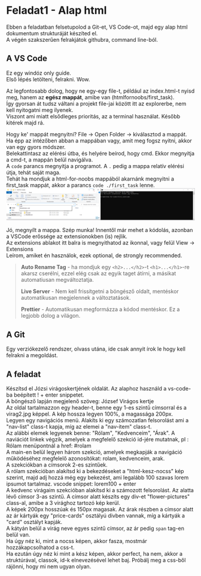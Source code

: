 # Feladat1 - Alap html

Ebben a feladatban felsetupolod a Git-et, VS Code-ot, majd egy alap html dokumentum strukturáját készíted el.  
A végén szakszerűen felrakjátok githubra, command line-ból.

## A VS Code

Ez egy windóz only guide.  
Első lépés letölteni, felrakni. Wow.

Az legfontosabb dolog, hogy ne egy-egy file-t, például az index.html-t nyisd meg, hanem az **egész mappát**, amibe van (htmlfornoobs/first_task).  
Így gyorsan át tudsz váltani a projekt file-jai között itt az explorerbe, nem kell nyitogatni meg ilyenek.  
Viszont ami miatt elsődleges prioritás, az a terminal használat. Később kitérek majd rá.

Hogy ke' mappát megnyitni? File -> Open Folder -> kiválasztod a mappát.  
Ha épp az intézőben abban a mappában vagy, amit meg fogsz nyitni, akkor van egy gyors módszer.  
Belekattintasz az elérési útba, és helyére beírod, hogy cmd. Ekkor megnyitja a cmd-t, a mappán belül navigálva.  
A `code` parancs megnyitja a programot. A `.` pedig a mappa relatív elérési útja, tehát saját maga.  
Tehát ha mondjuk a html-for-noobs mappából akarnánk megnyitni a first_task mappát, akkor a parancs `code ./first_task` lenne.  
![Hogyan kell megcsinálni kép](../feladat_kepek/vscode.png)

Jó, megnyílt a mappa. Szép munka! Innentől már mehet a kódolás, azonban a VSCode erőssége az extensionokben (is) rejlik.  
Az extensions ablakot itt balra is megnyithatod az ikonnal, vagy felül View -> Extensions  
Leírom, amiket én használok, ezek optional, de strongly recommended.

> **Auto Rename Tag** - ha mondjuk egy `<h2>...</h2>`-t `<h1>...</h1>`-re akarsz cserélni, ezzel elég csak az egyik taget átírni, a másikat automatiusan megváltoztatja.
>
> **Live Server** - Nem kell frissítgetni a böngésző oldalt, mentéskor automatikusan megjelennek a változtatások.
>
> **Prettier** - Automatikusan megformázza a kódod mentéskor. Ez a legjobb dolog a világon.

## A Git

Egy verziókezelő rendszer, olvass utána, ide csak annyit írok le hogy kell felrakni a megoldást.

## A feladat

Készítsd el Józsi virágoskertjének oldalát. Az alaphoz használd a vs-code-ba beépített ! + enter snippetet.  
A böngésző lapján megjelenő szöveg: József Virágos kertje  
Az oldal tartalmazzon egy header-t, benne egy 1-es szintű címsorral és a virag2.jpg képpel. A kép hossza legyen 100%, a magassága 200px.  
Legyen egy navigációs menü. Alakíts ki egy számozatlan felsorolást ami a "nav-list" class-t kapja, míg az elemei a "nav-item" class-t.  
Az alábbi elemek legyenek benne: "Rólam", "Kedvenceim", "Árak". A naviációt linkek végzik, amelyek a megfelelő szekció id-jére mutatnak, pl : Rólam menüpontnál a href: #rolam  
A main-en belül legyen három szekció, amelyek megkapják a navigáció működéséhez megfelelő azonosítókat: rolam, kedvenceim, arak.  
A szekciókban a címsorok 2-es szintűek.  
A rólam szekcióban alakítsd ki a bekezdéseket a "html-kesz-nocss" kép szerint, majd adj hozzá még egy bekezést, ami legalább 100 szavas lorem ipsumot tartalmaz. vscode snippet: lorem100 + enter  
A kedvenc virágaim szekcióban alakítsd ki a számozott felsorolást. Az alatta lévő címsor 3-as szintű. A címsor alatt készíts egy div-et "flower-pictures" class-al, amibe a 3 virághoz tartozó kép kerül.  
A képek 200px hosszúak és 150px magasak.
Az árak részben a címsor alatt az ár kártyák egy "price-cards" osztályú divben vannak, míg a kártyák a "card" osztályt kapják.  
A kátyán belül a virág neve egyes szintű címsor, az ár pedig `span` tag-en belül van.  
Ha úgy néz ki, mint a nocss képen, akkor fasza, mostmár hozzákapcsolhatod a css-t.  
Ha ezután úgy néz ki mint a kész képen, akkor perfect, ha nem, akkor a struktúrával, classok, id-k elnevezésével lehet baj. Próbálj meg a css-ből rájönni, hogy mi nem ugyan olyan.
